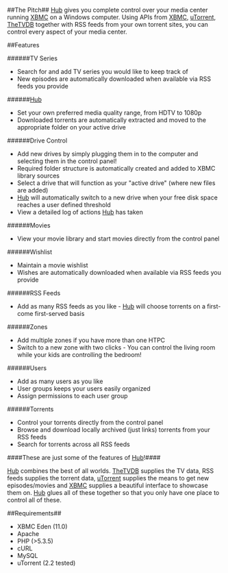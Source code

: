 ##The Pitch##
[Hub][6] gives you complete control over your media center running [XBMC][1] on a Windows computer. Using APIs from [XBMC][2], [uTorrent][3], [TheTVDB][4] together with RSS feeds from your own torrent sites, you can control every aspect of your media center.

##Features

######TV Series
 * Search for and add TV series you would like to keep track of
 * New episodes are automatically downloaded when available via RSS feeds you provide

######[Hub][6]
 * Set your own preferred media quality range, from HDTV to 1080p
 * Downloaded torrents are automatically extracted and moved to the appropriate folder on your active drive

######Drive Control
 * Add new drives by simply plugging them in to the computer and selecting them in the control panel!
 * Required folder structure is automatically created and added to XBMC library sources
 * Select a drive that will function as your "active drive" (where new files are added)
 * [Hub][6] will automatically switch to a new drive when your free disk space reaches a user defined threshold
 * View a detailed log of actions [Hub][6] has taken
 
######Movies
 * View your movie library and start movies directly from the control panel

######Wishlist
 * Maintain a movie wishlist
 * Wishes are automatically downloaded when available via RSS feeds you provide
 
######RSS Feeds
 * Add as many RSS feeds as you like - [Hub][6] will choose torrents on a first-come first-served basis

######Zones
 * Add multiple zones if you have more than one HTPC
 * Switch to a new zone with two clicks - You can control the living room while your kids are controlling the bedroom!

######Users
 * Add as many users as you like
 * User groups keeps your users easily organized
 * Assign permissions to each user group
 
######Torrents
 * Control your torrents directly from the control panel
 * Browse and download locally archived (just links) torrents from your RSS feeds
 * Search for torrents across all RSS feeds
 
####These are just some of the features of [Hub][6]!####

[Hub][6] combines the best of all worlds. [TheTVDB][4] supplies the TV data, RSS feeds supplies the torrent data, [uTorrent][3] supplies the means to get new episodes/movies and [XBMC][1] supplies a beautiful interface to showcase them on. [Hub][6] glues all of these together so that you only have one place to control all of these.

##Requirements##

* XBMC Eden (11.0)
* Apache
* PHP (>5.3.5)
 * cURL
* MySQL
* uTorrent (2.2 tested)

[1]: http://xbmc.org/
[2]: http://xbmc.org/
[3]: http://utorrent.com/
[4]: http://thetvdb.org/
[6]: http://hubapp.net/
